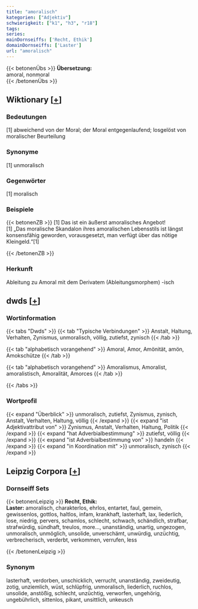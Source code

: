 ```yaml
---
title: "amoralisch"
kategorien: ["Adjektiv"]
schwierigkeit: ["k1", "h3", "r18"]
tags:
series:
mainDornseiffs: ['Recht, Ethik']
domainDornseiffs: ['Laster']
url: "amoralisch"
---
```


{{< betonenÜbs >}}
**Übersetzung:**  
amoral, nonmoral  
{{< /betonenÜbs >}}

## Wiktionary [[+](https://de.wiktionary.org/wiki/amoralisch)]

### Bedeutungen
[1] abweichend von der Moral; der Moral entgegenlaufend; losgelöst von moralischer Beurteilung  

### Synonyme
[1] unmoralisch  

### Gegenwörter
[1] moralisch  

### Beispiele
{{< betonenZB >}}
[1] Das ist ein äußerst amoralisches Angebot!  
[1] „Das moralische Skandalon ihres amoralischen Lebensstils ist längst konsensfähig geworden, vorausgesetzt, man verfügt über das nötige Kleingeld.“[1]  

{{< /betonenZB >}}
### Herkunft
Ableitung zu Amoral mit dem Derivatem (Ableitungsmorphem) -isch  



## dwds [[+](https://www.dwds.de/wb/amoralisch)]

### Wortinformation
{{< tabs "Dwds" >}}
{{< tab "Typische Verbindungen" >}}
Anstalt, Haltung, Verhalten, Zynismus, unmoralisch, völlig, zutiefst, zynisch
{{< /tab >}}

{{< tab "alphabetisch vorangehend" >}}
Amoral, Amor, Amönität, amön, Amokschütze
{{< /tab >}}

{{< tab "alphabetisch vorangehend" >}}
Amoralismus, Amoralist, amoralistisch, Amoralität, Amorces
{{< /tab >}}

{{< /tabs >}}

### Wortprofil
{{< expand "Überblick" >}} unmoralisch, zutiefst, Zynismus, zynisch, Anstalt, Verhalten, Haltung, völlig {{< /expand >}}
{{< expand "ist Adjektivattribut von" >}} Zynismus, Anstalt, Verhalten, Haltung, Politik {{< /expand >}}
{{< expand "hat Adverbialbestimmung" >}} zutiefst, völlig {{< /expand >}}
{{< expand "ist Adverbialbestimmung von" >}} handeln {{< /expand >}}
{{< expand "in Koordination mit" >}} unmoralisch, zynisch {{< /expand >}}

## Leipzig Corpora [[+](https://corpora.uni-leipzig.de/en/res?word=amoralisch&corpusId=deu_newscrawl-public_2018)]

### Dornseiff Sets
{{< betonenLeipzig >}}
**Recht, Ethik:**  
**Laster:** amoralisch, charakterlos, ehrlos, entartet, faul, gemein, gewissenlos, gottlos, haltlos, infam, krankhaft, lasterhaft, lax, liederlich, lose, niedrig, pervers, schamlos, schlecht, schwach, schändlich, strafbar, strafwürdig, sündhaft, treulos, more..., unanständig, unartig, ungezogen, unmoralisch, unmöglich, unsolide, unverschämt, unwürdig, unzüchtig, verbrecherisch, verderbt, verkommen, verrufen, less  

{{< /betonenLeipzig >}}

### Synonym
lasterhaft, verdorben, unschicklich, verrucht, unanständig, zweideutig, zotig, unziemlich, wüst, schlüpfrig, unmoralisch, liederlich, ruchlos, unsolide, anstößig, schlecht, unzüchtig, verworfen, ungehörig, ungebührlich, sittenlos, pikant, unsittlich, unkeusch

